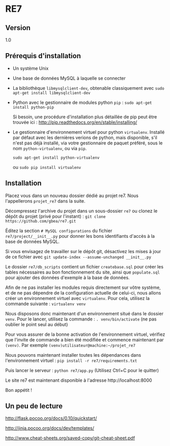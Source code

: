 # RE7

## Version

1.0

## Prérequis d'installation

* Un système Unix

* Une base de données MySQL à laquelle se connecter

* La bibliothèque `libmysqlclient-dev`, obtenable classiquement avec `sudo apt-get install libmysqlclient-dev`

* Python avec le gestionnaire de modules python `pip` : `sudo apt-get install python-pip`

  Si besoin, une procédure d'installation plus détaillée de pip peut être trouvée ici : http://pip.readthedocs.org/en/stable/installing/

* Le gestionnaire d'environnement virtuel pour python `virtualenv`. Installé par défaut avec les dernières verions de python, mais disponible, s'il n'est pas déjà installé, via votre gestionnaire de paquet préféré, sous le nom `python-virtualenv`, ou via `pip`.

  `sudo apt-get install python-virtualenv`

  ou `sudo pip install virtualenv`

## Installation

Placez vous dans un nouveau dossier dédié au projet re7. Nous l'appellerons `projet_re7` dans la suite.

Décompressez l'archive du projet dans un sous-dossier `re7` ou clonez le dépôt du projet (privé pour l'instant) : `git clone https://github.com/gbea/re7.git`

Éditez la section `# MySQL configurations` du fichier `re7/project/__init__.py` pour donner les bons identifiants d'accès à la base de données MySQL.

Si vous envisagez de travailler sur le dépôt git, désactivez les mises à jour de ce fichier avec `git update-index --assume-unchanged __init__.py`

Le dossier `re7/db_scripts` contient un fichier `createbase.sql` pour créer les tables nécessaires au bon fonctionnement du site, ainsi que `populate.sql` pour ajouter des données d'exemple à la base de données.

Afin de ne pas installer les modules requis directement sur vôtre système, et de ne pas dépendre de la configuration actuelle de celui-ci, nous allons créer un environnement virtuel avec `virtualenv`. Pour cela, utilisez la commande suivante : `virtualenv venv`

Nous disposons donc maintenant d'un environnement situé dans le dossier `venv`. Pour le lancer, utilisez la commande : `. venv/bin/activate` (ne pas oublier le point seul au début)

Pour vous assurer de la bonne activation de l'environnement virtuel, vérifiez que l'invite de commande a bien été modifiée et commence maintenant par `(venv)`. Par exemple `(venv)utilisateur@machine:~/projet_re7`

Nous pouvons maintenant installer toutes les dépendances dans l'environnement virtuel : `pip install -r re7/requirements.txt`

Puis lancer le serveur : `python re7/app.py` (Utilisez Ctrl+C pour le quitter)

Le site re7 est maintenant disponible à l'adresse http://localhost:8000

Bon appétit !



## Un peu de lecture

http://flask.pocoo.org/docs/0.10/quickstart/

http://jinja.pocoo.org/docs/dev/templates/

http://www.cheat-sheets.org/saved-copy/git-cheat-sheet.pdf
